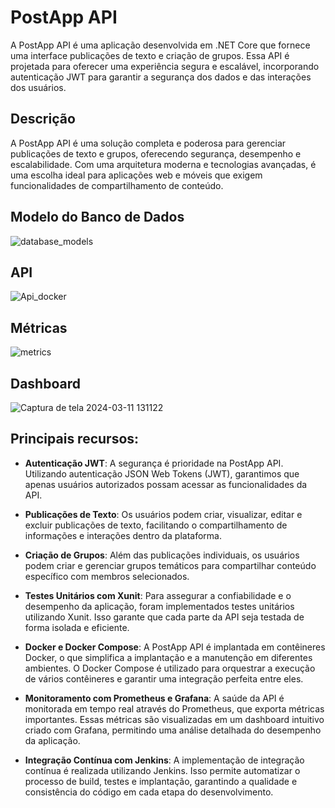 # PostApp API

A PostApp API é uma aplicação desenvolvida em .NET Core que fornece uma interface publicações de texto e criação de grupos. Essa API é projetada para oferecer uma experiência segura e escalável, incorporando autenticação JWT para garantir a segurança dos dados e das interações dos usuários.

## Descrição

A PostApp API é uma solução completa e poderosa para gerenciar publicações de texto e grupos, oferecendo segurança, desempenho e escalabilidade. Com uma arquitetura moderna e tecnologias avançadas, é uma escolha ideal para aplicações web e móveis que exigem funcionalidades de compartilhamento de conteúdo.

## Modelo do Banco de Dados

![database_models](https://github.com/LSaints/PostAppApi/assets/132153413/ed89b04c-9d9e-448b-97ac-eaab833424be)

## API

![Api_docker](https://github.com/LSaints/PostAppApi/assets/132153413/833b74fe-114a-478e-bd38-b254118c063c)

## Métricas

![metrics](https://github.com/LSaints/PostAppApi/assets/132153413/ddc34b6f-f739-45ca-895e-1007f39a1bc0)

## Dashboard

![Captura de tela 2024-03-11 131122](https://github.com/LSaints/PostAppApi/assets/132153413/7ae1e3a2-031e-4885-9023-03725c91b3ec)

## Principais recursos:

- **Autenticação JWT**: A segurança é prioridade na PostApp API. Utilizando autenticação JSON Web Tokens (JWT), garantimos que apenas usuários autorizados possam acessar as funcionalidades da API.
  
- **Publicações de Texto**: Os usuários podem criar, visualizar, editar e excluir publicações de texto, facilitando o compartilhamento de informações e interações dentro da plataforma.

- **Criação de Grupos**: Além das publicações individuais, os usuários podem criar e gerenciar grupos temáticos para compartilhar conteúdo específico com membros selecionados.

- **Testes Unitários com Xunit**: Para assegurar a confiabilidade e o desempenho da aplicação, foram implementados testes unitários utilizando Xunit. Isso garante que cada parte da API seja testada de forma isolada e eficiente.

- **Docker e Docker Compose**: A PostApp API é implantada em contêineres Docker, o que simplifica a implantação e a manutenção em diferentes ambientes. O Docker Compose é utilizado para orquestrar a execução de vários contêineres e garantir uma integração perfeita entre eles.

- **Monitoramento com Prometheus e Grafana**: A saúde da API é monitorada em tempo real através do Prometheus, que exporta métricas importantes. Essas métricas são visualizadas em um dashboard intuitivo criado com Grafana, permitindo uma análise detalhada do desempenho da aplicação.

- **Integração Contínua com Jenkins**: A implementação de integração contínua é realizada utilizando Jenkins. Isso permite automatizar o processo de build, testes e implantação, garantindo a qualidade e consistência do código em cada etapa do desenvolvimento.
